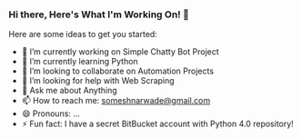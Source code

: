 ### Hi there, Here's What I'm Working On! 👋


Here are some ideas to get you started:

- 🔭 I’m currently working on Simple Chatty Bot Project
- 🌱 I’m currently learning Python
- 👯 I’m looking to collaborate on Automation Projects
- 🤔 I’m looking for help with Web Scraping
- 💬 Ask me about Anything
- 📫 How to reach me: someshnarwade@gmail.com
- 😄 Pronouns: ...
- ⚡ Fun fact: I have a secret BitBucket account with Python 4.0 repository!
